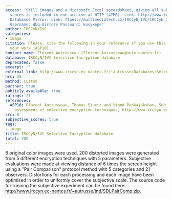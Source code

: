 ```yaml
---
access: 'Still images and a Microsoft Excel spreadsheet, giving all subjective quality
  scores is included in one archive at HTTP (47MB): Link: http://www.irccyn.ec-nantes.fr/~autrusse/Databases/SelectiveEncryption/SelectiveEncryption.zip  Qualinet
  Databases Mirror: Link: ftpes://multimediatech.cz/IRCCyN_IVC/IRCCyN_IVC_SelectiveEncryption
  Username: dbq-mirrors Password: kucykepe'
author: IRCCyN/IVC
categories:
- image
citation: Please, cite the following in your reference if you use this database for
  your work [ASP10].
contact_name: Florent Autrusseau (Florent.Autrusseau@univ-nantes.fr)
database: IRCCyN/IVC Selective Encryption database
deprecated: false
excerpt: ''
external_link: http://www.irccyn.ec-nantes.fr/~autrusse/Databases/SelectiveEncryption/
hrc: 25
method: Custom
partner: true
publicly_available: true
ratings: 21
references:
  ASP10: Florent Autrusseau, Thomas Stuetz and Vinod Pankajakshan, Subjective quality
    assessment of selective encryption techniques, http://www.irccyn.ec-nantes.fr/~autrusse/Databases/.
src: 8
subjective_scores: true
tags:
- image
title: IRCCyN/IVC Selective Encryption database
total: 200
---
```


8 original color images were used, 200 distorted images were generated from 5 different encryption techniques with 5 parameters. Subjective evaluations were made at viewing distance of 6 times the screen height using a "Pair Comparison" protocol method with 5 categories and 21 observers. Distortions for each processing and each image have been optimised in order to uniformly cover the subjective scale. The source code for running the subjective experiment can be found here: http://www.irccyn.ec-nantes.fr/~autrusse/jnd/SDLPairComp.zip.